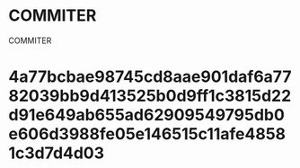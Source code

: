 # COMMITER
COMMITER






# 4a77bcbae98745cd8aae901daf6a7782039bb9d413525b0d9ff1c3815d22d91e649ab655ad62909549795db0e606d3988fe05e146515c11afe48581c3d7d4d03

